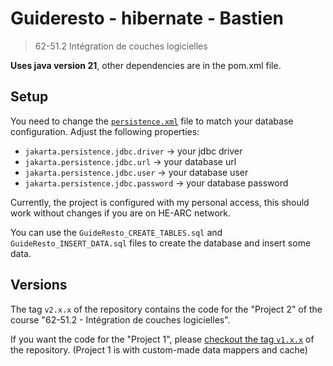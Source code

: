 # Guideresto - hibernate - Bastien

> 62-51.2 Intégration de couches logicielles

**Uses java version 21**, other dependencies are in the pom.xml file.

## Setup

You need to change the [`persistence.xml`](src/main/resources/META-INF/persistence.xml) file to match your database
configuration. Adjust the following properties:

- `jakarta.persistence.jdbc.driver` -> your jdbc driver
- `jakarta.persistence.jdbc.url` -> your database url
- `jakarta.persistence.jdbc.user` -> your database user
- `jakarta.persistence.jdbc.password` -> your database password

Currently, the project is configured with my personal access, this should work without changes if you are on HE-ARC
network.

You can use the `GuideResto_CREATE_TABLES.sql` and `GuideResto_INSERT_DATA.sql` files to create the database and insert
some data.

## Versions

The tag `v2.x.x` of the repository contains the code for the "Project 2" of the course "62-51.2 - Intégration de couches
logicielles".

If you want the code for the "Project 1",
please [checkout the tag `v1.x.x`](https://github.com/fuzoh/62-51.2-software-layer-integration/tree/v1.0.0) of the
repository. (Project 1 is with custom-made data mappers and cache)
